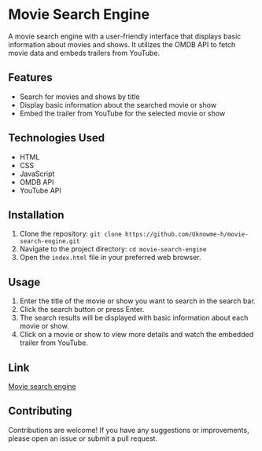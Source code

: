 ﻿# Movie Search Engine

A movie search engine with a user-friendly interface that displays basic information about movies and shows. It utilizes the OMDB API to fetch movie data and embeds trailers from YouTube.

## Features

- Search for movies and shows by title
- Display basic information about the searched movie or show
- Embed the trailer from YouTube for the selected movie or show

## Technologies Used

- HTML
- CSS
- JavaScript
- OMDB API
- YouTube API

## Installation

1. Clone the repository: `git clone https://github.com/Uknowme-h/movie-search-engine.git`
2. Navigate to the project directory: `cd movie-search-engine`
3. Open the `index.html` file in your preferred web browser.

## Usage

1. Enter the title of the movie or show you want to search in the search bar.
2. Click the search button or press Enter.
3. The search results will be displayed with basic information about each movie or show.
4. Click on a movie or show to view more details and watch the embedded trailer from YouTube.

## Link
[Movie search engine](https://uknowme-h.github.io/Movie_Search_Engine/)

## Contributing

Contributions are welcome! If you have any suggestions or improvements, please open an issue or submit a pull request.



